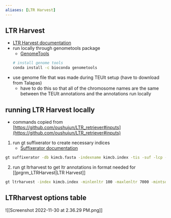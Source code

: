 ```yaml
---
aliases: [LTR Harvest]
---
```

## LTR Harvest
- [LTR Harvest documentation](http://genometools.org/tools/gt_ltrharvest.html)
- run locally through genometools package
	- [GenomeTools](http://genometools.org/index.html)
	```bash
	# install genome tools 
	conda install -c bioconda genometools
	```
- use genome file that was made during TEUlt setup (have to download from Talapas)
	- have to do this so that all of the chromosome names are the same between the TEUlt annotations and the annotations run locally


## running LTR Harvest locally
- commands copied from [https://github.com/oushujun/LTR_retriever#inputs](https://github.com/oushujun/LTR_retriever#inputs)
1. run gt suffixerator to create necessary indices
	- [Suffixerator documentation](https://manpages.ubuntu.com/manpages/trusty/man1/gt-suffixerator.1.html)
```bash
gt suffixerator -db kimcb.fasta -indexname kimcb.index -tis -suf -lcp -des -ssp -sds -dna
```

2. run gt ltrharvest to get ltr annotations in format needed for [[prgrm_LTRHarvest|LTR Harvest]]
```bash
gt ltrharvest -index kimcb.index -minlenltr 100 -maxlenltr 7000 -mintsd 4 -maxtsd 6 -motif TGCA -motifmis 1 -similar 85 -vic 10 -seed 20 -seqids yes -v > kimcb.harvest.scn
```

## LTRharvest options table 
![[Screenshot 2022-11-30 at 2.36.29 PM.png]]
